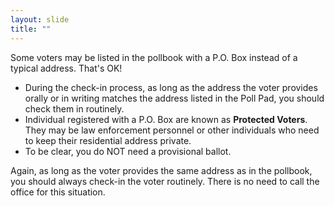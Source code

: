 ```yaml
---
layout: slide
title: ""
---
```


Some voters may be listed in the pollbook with a P.O. Box instead of a typical address. That's OK!

-   During the check-in process, as long as the address the voter provides orally or in writing matches the address listed in the Poll Pad, you should check them in routinely.
-   Individual registered with a P.O. Box are known as **Protected Voters**. They may be law enforcement personnel or other individuals who need to keep their residential address private.
-   To be clear, you do NOT need a provisional ballot.

Again, as long as the voter provides the same address as in the pollbook, you should always check-in the voter routinely. There is no need to call the office for this situation.